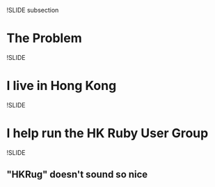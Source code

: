 !SLIDE subsection

# The Problem

!SLIDE

# I live in Hong Kong

!SLIDE

# I help run the HK Ruby User Group

!SLIDE

## "HKRug" doesn't sound so nice
